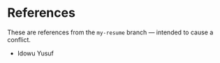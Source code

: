 # References

These are references from the `my-resume` branch — intended to cause a conflict.

- Idowu Yusuf

